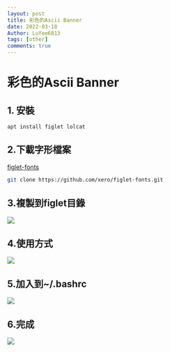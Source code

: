 ```yaml
---
layout: post
title: 彩色的Ascii Banner
date: 2022-03-18
Author: LuYee6813
tags: [other]
comments: true
---
```

# 彩色的Ascii Banner

## 1. 安裝
```linux
apt install figlet lolcat
```

## 2.下載字形檔案 

[figlet-fonts](https://github.com/xero/figlet-fonts)

```bash   
git clone https://github.com/xero/figlet-fonts.git
```

## 3.複製到figlet目錄

![](https://i.imgur.com/TCfBBzR.png)

## 4.使用方式

![](https://i.imgur.com/2IRXRc3.png)

## 5.加入到~/.bashrc
![](https://i.imgur.com/P4FZgbF.png)

## 6.完成


![](https://i.imgur.com/YM27FuL.png)